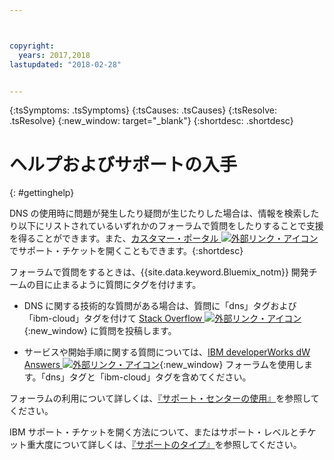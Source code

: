 ```yaml
---



copyright:
  years: 2017,2018
lastupdated: "2018-02-28"


---
```


<!-- Common attributes used in the template are defined as follows: -->
{:tsSymptoms: .tsSymptoms} 
{:tsCauses: .tsCauses} 
{:tsResolve: .tsResolve} 
{:new_window: target="_blank"}
{:shortdesc: .shortdesc}

<!-- # {{site.data.keyword.blockstorageshort}} troubleshooting
{: #ts} -->
<!-- Provide an appropriate ID above -->

<!-- IN PROGRESS - AUDIENCE BLUE, STAGING ONLY -->


<!-- This is the template for troubleshooting topics.  -->

<!-- The short description section should include the service long name and "Bluemix" for search optimization. Example short description: -->

<!-- Add a heading and content for how to get help and support. Use this template for beta and GA services:  -->
# ヘルプおよびサポートの入手 
{: #gettinghelp}

DNS の使用時に問題が発生したり疑問が生じたりした場合は、情報を検索したり以下にリストされているいずれかのフォーラムで質問をしたりすることで支援を得ることができます。また、[カスタマー・ポータル ![外部リンク・アイコン](../../icons/launch-glyph.svg "外部リンク・アイコン")](https://control.softlayer.com/) でサポート・チケットを開くこともできます。{:shortdesc}

フォーラムで質問をするときは、{{site.data.keyword.Bluemix_notm}} 開発チームの目に止まるように質問にタグを付けます。
<!--Insert the appropriate Stack Overflow tag for your service for <block-storage> in URL and text below:  -->
* DNS に関する技術的な質問がある場合は、質問に「dns」タグおよび「ibm-cloud」タグを付けて [Stack Overflow ![外部リンク・アイコン](../../icons/launch-glyph.svg "外部リンク・アイコン")](https://stackoverflow.com/search?q=dns+ibm-cloud){:new_window} に質問を投稿します。
<!--Insert the appropriate dW Answers tag for your service for <service_keyword> in URL below:  -->
* サービスや開始手順に関する質問については、[IBM developerWorks dW Answers ![外部リンク・アイコン](../../icons/launch-glyph.svg "外部リンク・アイコン")](https://developer.ibm.com/answers/topics/dns.html?smartspace=ibm-cloud){:new_window} フォーラムを使用します。「dns」タグと「ibm-cloud」タグを含めてください。

フォーラムの利用について詳しくは、[『サポート・センターの使用』](https://console.bluemix.net/docs/support/index.html#getting-help)を参照してください。

IBM サポート・チケットを開く方法について、またはサポート・レベルとチケット重大度について詳しくは、[『サポートのタイプ』](https://console.bluemix.net/docs/support/index.html#contacting-support)を参照してください。

